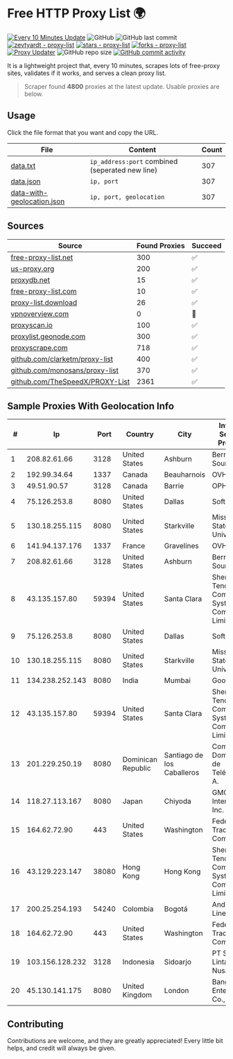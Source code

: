 
# Free HTTP Proxy List 🌍

[![Every 10 Minutes Update](https://github.com/mertguvencli/http-proxy-list/actions/workflows/main.yml/badge.svg?branch=main)](https://github.com/mertguvencli/http-proxy-list/actions/workflows/main.yml)
![GitHub](https://img.shields.io/github/license/mertguvencli/http-proxy-list)
![GitHub last commit](https://img.shields.io/github/last-commit/mertguvencli/http-proxy-list)
[![zevtyardt - proxy-list](https://img.shields.io/static/v1?label=zevtyardt&message=proxy-list&color=blue&logo=github)](https://github.com/zevtyardt/proxy-list "Go to GitHub repo")
[![stars - proxy-list](https://img.shields.io/github/stars/zevtyardt/proxy-list?style=social)](https://github.com/zevtyardt/proxy-list)
[![forks - proxy-list](https://img.shields.io/github/forks/zevtyardt/proxy-list?style=social)](https://github.com/zevtyardt/proxy-list)
[![Proxy Updater](https://github.com/zevtyardt/proxy-list/workflows/Proxy%20Updater/badge.svg)](https://github.com/zevtyardt/proxy-list/actions?query=workflow:"Proxy+Updater")
![GitHub repo size](https://img.shields.io/github/repo-size/zevtyardt/proxy-list)
[![GitHub commit activity](https://img.shields.io/github/commit-activity/m/zevtyardt/proxy-list?logo=commits)](https://github.com/zevtyardt/proxy-list/commits/main)

It is a lightweight project that, every 10 minutes, scrapes lots of free-proxy sites, validates if it works, and serves a clean proxy list.

> Scraper found **4800** proxies at the latest update. Usable proxies are below.

## Usage

Click the file format that you want and copy the URL.

|File|Content|Count|
|----|-------|-----|
|[data.txt](https://raw.githubusercontent.com/mertguvencli/http-proxy-list/main/proxy-list/data.txt)|`ip_address:port` combined (seperated new line)|307|
|[data.json](https://raw.githubusercontent.com/mertguvencli/http-proxy-list/main/proxy-list/data.json)|`ip, port`|307|
|[data-with-geolocation.json](https://raw.githubusercontent.com/mertguvencli/http-proxy-list/main/proxy-list/data-with-geolocation.json)|`ip, port, geolocation`|307|

## Sources

|Source|Found Proxies|Succeed|
|------|-------------|-------|
|[free-proxy-list.net](https://free-proxy-list.net)|300|✅|
|[us-proxy.org](https://www.us-proxy.org)|200|✅|
|[proxydb.net](http://proxydb.net)|15|✅|
|[free-proxy-list.com](https://free-proxy-list.com/?page=&port=&type%5B%5D=http&type%5B%5D=https&up_time=0&search=Search)|10|✅|
|[proxy-list.download](https://www.proxy-list.download/HTTP)|26|✅|
|[vpnoverview.com](https://vpnoverview.com/privacy/anonymous-browsing/free-proxy-servers)|0|🚫|
|[proxyscan.io](https://www.proxyscan.io)|100|✅|
|[proxylist.geonode.com](https://proxylist.geonode.com/api/proxy-list?limit=300&page=1&sort_by=lastChecked&sort_type=desc&protocols=http,https)|300|✅|
|[proxyscrape.com](https://api.proxyscrape.com/v2/?request=displayproxies&protocol=http&timeout=10000&country=all&ssl=all&anonymity=all)|718|✅|
|[github.com/clarketm/proxy-list](https://raw.githubusercontent.com/clarketm/proxy-list/master/proxy-list-raw.txt)|400|✅|
|[github.com/monosans/proxy-list](https://raw.githubusercontent.com/monosans/proxy-list/main/proxies/http.txt)|370|✅|
|[github.com/TheSpeedX/PROXY-List](https://raw.githubusercontent.com/TheSpeedX/PROXY-List/master/http.txt)|2361|✅|


## Sample Proxies With Geolocation Info

|#|Ip|Port|Country|City|Internet Service Provider|
|-|--|----|-------|----|-------------------------|
|1|208.82.61.66|3128|United States|Ashburn|Bernardi Sounds|
|2|192.99.34.64|1337|Canada|Beauharnois|OVH SAS|
|3|49.51.90.57|3128|Canada|Barrie|OPHL|
|4|75.126.253.8|8080|United States|Dallas|SoftLayer|
|5|130.18.255.115|8080|United States|Starkville|Mississippi State University|
|6|141.94.137.176|1337|France|Gravelines|OVH SAS|
|7|208.82.61.66|3128|United States|Ashburn|Bernardi Sounds|
|8|43.135.157.80|59394|United States|Santa Clara|Shenzhen Tencent Computer Systems Company Limited|
|9|75.126.253.8|8080|United States|Dallas|SoftLayer|
|10|130.18.255.115|8080|United States|Starkville|Mississippi State University|
|11|134.238.252.143|8080|India|Mumbai|Google LLC|
|12|43.135.157.80|59394|United States|Santa Clara|Shenzhen Tencent Computer Systems Company Limited|
|13|201.229.250.19|8080|Dominican Republic|Santiago de los Caballeros|Compañía Dominicana de Teléfonos S. A.|
|14|118.27.113.167|8080|Japan|Chiyoda|GMO Internet, Inc.|
|15|164.62.72.90|443|United States|Washington|Federal Trade Commission|
|16|43.129.223.147|38080|Hong Kong|Hong Kong|Shenzhen Tencent Computer Systems Company Limited|
|17|200.25.254.193|54240|Colombia|Bogotá|Andinet ON Line|
|18|164.62.72.90|443|United States|Washington|Federal Trade Commission|
|19|103.156.128.232|3128|Indonesia|Sidoarjo|PT Skynet Lintas Nusantara|
|20|45.130.141.175|8080|United Kingdom|London|Bangmod Enterprise Co., Ltd.|



## Contributing

Contributions are welcome, and they are greatly appreciated! Every
little bit helps, and credit will always be given.

